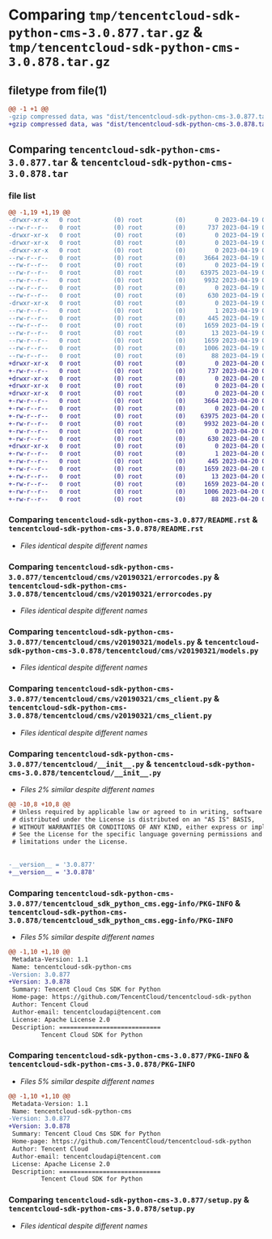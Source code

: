 # Comparing `tmp/tencentcloud-sdk-python-cms-3.0.877.tar.gz` & `tmp/tencentcloud-sdk-python-cms-3.0.878.tar.gz`

## filetype from file(1)

```diff
@@ -1 +1 @@
-gzip compressed data, was "dist/tencentcloud-sdk-python-cms-3.0.877.tar", last modified: Wed Apr 19 09:10:50 2023, max compression
+gzip compressed data, was "dist/tencentcloud-sdk-python-cms-3.0.878.tar", last modified: Thu Apr 20 00:24:43 2023, max compression
```

## Comparing `tencentcloud-sdk-python-cms-3.0.877.tar` & `tencentcloud-sdk-python-cms-3.0.878.tar`

### file list

```diff
@@ -1,19 +1,19 @@
-drwxr-xr-x   0 root         (0) root         (0)        0 2023-04-19 09:10:50.000000 tencentcloud-sdk-python-cms-3.0.877/
--rw-r--r--   0 root         (0) root         (0)      737 2023-04-19 09:10:50.000000 tencentcloud-sdk-python-cms-3.0.877/README.rst
-drwxr-xr-x   0 root         (0) root         (0)        0 2023-04-19 09:10:50.000000 tencentcloud-sdk-python-cms-3.0.877/tencentcloud/
-drwxr-xr-x   0 root         (0) root         (0)        0 2023-04-19 09:10:50.000000 tencentcloud-sdk-python-cms-3.0.877/tencentcloud/cms/
-drwxr-xr-x   0 root         (0) root         (0)        0 2023-04-19 09:10:50.000000 tencentcloud-sdk-python-cms-3.0.877/tencentcloud/cms/v20190321/
--rw-r--r--   0 root         (0) root         (0)     3664 2023-04-19 09:10:50.000000 tencentcloud-sdk-python-cms-3.0.877/tencentcloud/cms/v20190321/errorcodes.py
--rw-r--r--   0 root         (0) root         (0)        0 2023-04-19 09:10:50.000000 tencentcloud-sdk-python-cms-3.0.877/tencentcloud/cms/v20190321/__init__.py
--rw-r--r--   0 root         (0) root         (0)    63975 2023-04-19 09:10:50.000000 tencentcloud-sdk-python-cms-3.0.877/tencentcloud/cms/v20190321/models.py
--rw-r--r--   0 root         (0) root         (0)     9932 2023-04-19 09:10:50.000000 tencentcloud-sdk-python-cms-3.0.877/tencentcloud/cms/v20190321/cms_client.py
--rw-r--r--   0 root         (0) root         (0)        0 2023-04-19 09:10:50.000000 tencentcloud-sdk-python-cms-3.0.877/tencentcloud/cms/__init__.py
--rw-r--r--   0 root         (0) root         (0)      630 2023-04-19 09:10:50.000000 tencentcloud-sdk-python-cms-3.0.877/tencentcloud/__init__.py
-drwxr-xr-x   0 root         (0) root         (0)        0 2023-04-19 09:10:50.000000 tencentcloud-sdk-python-cms-3.0.877/tencentcloud_sdk_python_cms.egg-info/
--rw-r--r--   0 root         (0) root         (0)        1 2023-04-19 09:10:50.000000 tencentcloud-sdk-python-cms-3.0.877/tencentcloud_sdk_python_cms.egg-info/dependency_links.txt
--rw-r--r--   0 root         (0) root         (0)      445 2023-04-19 09:10:50.000000 tencentcloud-sdk-python-cms-3.0.877/tencentcloud_sdk_python_cms.egg-info/SOURCES.txt
--rw-r--r--   0 root         (0) root         (0)     1659 2023-04-19 09:10:50.000000 tencentcloud-sdk-python-cms-3.0.877/tencentcloud_sdk_python_cms.egg-info/PKG-INFO
--rw-r--r--   0 root         (0) root         (0)       13 2023-04-19 09:10:50.000000 tencentcloud-sdk-python-cms-3.0.877/tencentcloud_sdk_python_cms.egg-info/top_level.txt
--rw-r--r--   0 root         (0) root         (0)     1659 2023-04-19 09:10:50.000000 tencentcloud-sdk-python-cms-3.0.877/PKG-INFO
--rw-r--r--   0 root         (0) root         (0)     1006 2023-04-19 09:10:50.000000 tencentcloud-sdk-python-cms-3.0.877/setup.py
--rw-r--r--   0 root         (0) root         (0)       88 2023-04-19 09:10:50.000000 tencentcloud-sdk-python-cms-3.0.877/setup.cfg
+drwxr-xr-x   0 root         (0) root         (0)        0 2023-04-20 00:24:43.000000 tencentcloud-sdk-python-cms-3.0.878/
+-rw-r--r--   0 root         (0) root         (0)      737 2023-04-20 00:24:43.000000 tencentcloud-sdk-python-cms-3.0.878/README.rst
+drwxr-xr-x   0 root         (0) root         (0)        0 2023-04-20 00:24:43.000000 tencentcloud-sdk-python-cms-3.0.878/tencentcloud/
+drwxr-xr-x   0 root         (0) root         (0)        0 2023-04-20 00:24:43.000000 tencentcloud-sdk-python-cms-3.0.878/tencentcloud/cms/
+drwxr-xr-x   0 root         (0) root         (0)        0 2023-04-20 00:24:43.000000 tencentcloud-sdk-python-cms-3.0.878/tencentcloud/cms/v20190321/
+-rw-r--r--   0 root         (0) root         (0)     3664 2023-04-20 00:24:43.000000 tencentcloud-sdk-python-cms-3.0.878/tencentcloud/cms/v20190321/errorcodes.py
+-rw-r--r--   0 root         (0) root         (0)        0 2023-04-20 00:24:43.000000 tencentcloud-sdk-python-cms-3.0.878/tencentcloud/cms/v20190321/__init__.py
+-rw-r--r--   0 root         (0) root         (0)    63975 2023-04-20 00:24:43.000000 tencentcloud-sdk-python-cms-3.0.878/tencentcloud/cms/v20190321/models.py
+-rw-r--r--   0 root         (0) root         (0)     9932 2023-04-20 00:24:43.000000 tencentcloud-sdk-python-cms-3.0.878/tencentcloud/cms/v20190321/cms_client.py
+-rw-r--r--   0 root         (0) root         (0)        0 2023-04-20 00:24:43.000000 tencentcloud-sdk-python-cms-3.0.878/tencentcloud/cms/__init__.py
+-rw-r--r--   0 root         (0) root         (0)      630 2023-04-20 00:24:43.000000 tencentcloud-sdk-python-cms-3.0.878/tencentcloud/__init__.py
+drwxr-xr-x   0 root         (0) root         (0)        0 2023-04-20 00:24:43.000000 tencentcloud-sdk-python-cms-3.0.878/tencentcloud_sdk_python_cms.egg-info/
+-rw-r--r--   0 root         (0) root         (0)        1 2023-04-20 00:24:43.000000 tencentcloud-sdk-python-cms-3.0.878/tencentcloud_sdk_python_cms.egg-info/dependency_links.txt
+-rw-r--r--   0 root         (0) root         (0)      445 2023-04-20 00:24:43.000000 tencentcloud-sdk-python-cms-3.0.878/tencentcloud_sdk_python_cms.egg-info/SOURCES.txt
+-rw-r--r--   0 root         (0) root         (0)     1659 2023-04-20 00:24:43.000000 tencentcloud-sdk-python-cms-3.0.878/tencentcloud_sdk_python_cms.egg-info/PKG-INFO
+-rw-r--r--   0 root         (0) root         (0)       13 2023-04-20 00:24:43.000000 tencentcloud-sdk-python-cms-3.0.878/tencentcloud_sdk_python_cms.egg-info/top_level.txt
+-rw-r--r--   0 root         (0) root         (0)     1659 2023-04-20 00:24:43.000000 tencentcloud-sdk-python-cms-3.0.878/PKG-INFO
+-rw-r--r--   0 root         (0) root         (0)     1006 2023-04-20 00:24:43.000000 tencentcloud-sdk-python-cms-3.0.878/setup.py
+-rw-r--r--   0 root         (0) root         (0)       88 2023-04-20 00:24:43.000000 tencentcloud-sdk-python-cms-3.0.878/setup.cfg
```

### Comparing `tencentcloud-sdk-python-cms-3.0.877/README.rst` & `tencentcloud-sdk-python-cms-3.0.878/README.rst`

 * *Files identical despite different names*

### Comparing `tencentcloud-sdk-python-cms-3.0.877/tencentcloud/cms/v20190321/errorcodes.py` & `tencentcloud-sdk-python-cms-3.0.878/tencentcloud/cms/v20190321/errorcodes.py`

 * *Files identical despite different names*

### Comparing `tencentcloud-sdk-python-cms-3.0.877/tencentcloud/cms/v20190321/models.py` & `tencentcloud-sdk-python-cms-3.0.878/tencentcloud/cms/v20190321/models.py`

 * *Files identical despite different names*

### Comparing `tencentcloud-sdk-python-cms-3.0.877/tencentcloud/cms/v20190321/cms_client.py` & `tencentcloud-sdk-python-cms-3.0.878/tencentcloud/cms/v20190321/cms_client.py`

 * *Files identical despite different names*

### Comparing `tencentcloud-sdk-python-cms-3.0.877/tencentcloud/__init__.py` & `tencentcloud-sdk-python-cms-3.0.878/tencentcloud/__init__.py`

 * *Files 2% similar despite different names*

```diff
@@ -10,8 +10,8 @@
 # Unless required by applicable law or agreed to in writing, software
 # distributed under the License is distributed on an "AS IS" BASIS,
 # WITHOUT WARRANTIES OR CONDITIONS OF ANY KIND, either express or implied.
 # See the License for the specific language governing permissions and
 # limitations under the License.
 
 
-__version__ = '3.0.877'
+__version__ = '3.0.878'
```

### Comparing `tencentcloud-sdk-python-cms-3.0.877/tencentcloud_sdk_python_cms.egg-info/PKG-INFO` & `tencentcloud-sdk-python-cms-3.0.878/tencentcloud_sdk_python_cms.egg-info/PKG-INFO`

 * *Files 5% similar despite different names*

```diff
@@ -1,10 +1,10 @@
 Metadata-Version: 1.1
 Name: tencentcloud-sdk-python-cms
-Version: 3.0.877
+Version: 3.0.878
 Summary: Tencent Cloud Cms SDK for Python
 Home-page: https://github.com/TencentCloud/tencentcloud-sdk-python
 Author: Tencent Cloud
 Author-email: tencentcloudapi@tencent.com
 License: Apache License 2.0
 Description: ============================
         Tencent Cloud SDK for Python
```

### Comparing `tencentcloud-sdk-python-cms-3.0.877/PKG-INFO` & `tencentcloud-sdk-python-cms-3.0.878/PKG-INFO`

 * *Files 5% similar despite different names*

```diff
@@ -1,10 +1,10 @@
 Metadata-Version: 1.1
 Name: tencentcloud-sdk-python-cms
-Version: 3.0.877
+Version: 3.0.878
 Summary: Tencent Cloud Cms SDK for Python
 Home-page: https://github.com/TencentCloud/tencentcloud-sdk-python
 Author: Tencent Cloud
 Author-email: tencentcloudapi@tencent.com
 License: Apache License 2.0
 Description: ============================
         Tencent Cloud SDK for Python
```

### Comparing `tencentcloud-sdk-python-cms-3.0.877/setup.py` & `tencentcloud-sdk-python-cms-3.0.878/setup.py`

 * *Files identical despite different names*

